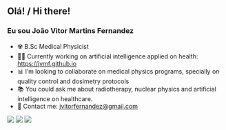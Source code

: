 ## Olá! /  Hi there! 
### Eu sou João Vitor Martins Fernandez

- ☢️ B.Sc Medical Physicist
- 👨‍💻 Currently working on artificial intelligence applied on health: https://jvmf.github.io
- 📊 I’m looking to collaborate on medical physics programs, specially on quality control and dosimetry protocols
- 📚 You could ask me about radiotherapy, nuclear physics and artificial intelligence on healthcare. 
- 💬 Contact me: jvitorfernandez@gmail.com

<img src="https://img.shields.io/badge/Python-FFE873?style=for-the-badge&logo=pythonColor=blue&logoColor=blue" /> <img src="https://img.shields.io/badge/R-276DC3?style=for-the-badge&logo=r&logoColor=white" /> <img src="https://img.shields.io/badge/Julia-9558B2?style=for-the-badge&logo=julia&logoColor=white" />
